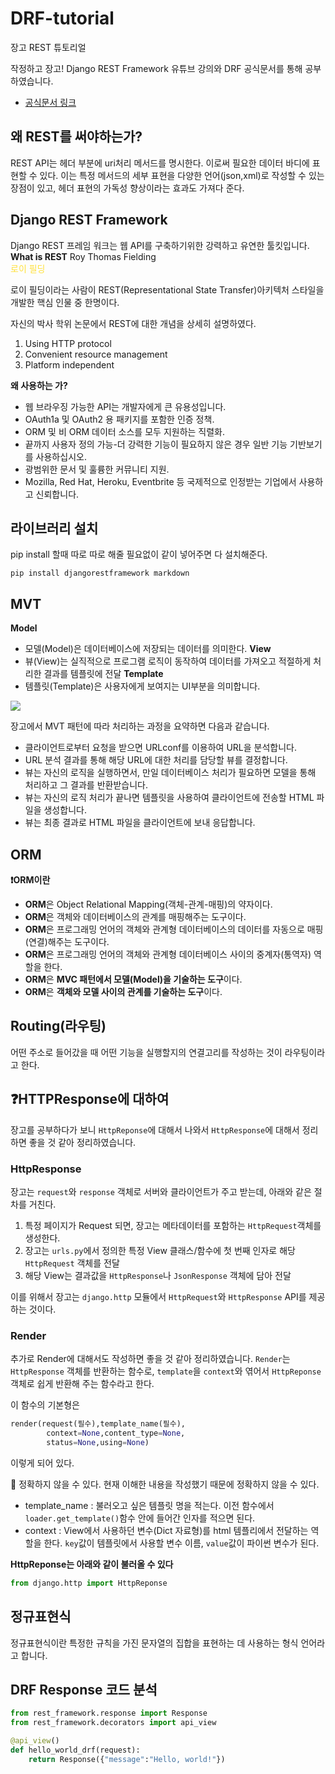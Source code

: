 # DRF-tutorial
장고 REST 튜토리얼

작정하고 장고! Django REST Framework 유튜브 강의와 DRF 공식문서를 통해 공부하였습니다.

- <a href="https://www.django-rest-framework.org/">공식문서 링크</a>

## 왜 REST를 써야하는가?
REST API는 헤더 부분에 uri처리 메서드를 명시한다. 이로써 필요한 데이터 바디에 표현할 수 있다. 이는 특정 메서드의 세부 표현을 다양한 언어(json,xml)로 작성할 수 있는 장점이 있고, 헤더 표현의 가독성 향상이라는 효과도 가져다 준다.

## Django REST Framework
Django REST 프레임 워크는 웹 API를 구축하기위한 강력하고 유연한 툴킷입니다.
**What is REST**
Roy Thomas Fielding  
<span style="color:#FFE13C">로이 필딩</span>

로이 필딩이라는 사람이 REST(Representational State Transfer)아키텍처 스타일을 개발한 핵심 인물 중 한명이다.

자신의 박사 학위 논문에서 REST에 대한 개념을 상세히 설명하였다.

1. Using HTTP protocol
2. Convenient resource management
3. Platform independent

**왜 사용하는 가?**
- 웹 브라우징 가능한 API는 개발자에게 큰 유용성입니다.
- OAuth1a 및 OAuth2 용 패키지를 포함한 인증 정책.
- ORM 및 비 ORM 데이터 소스를 모두 지원하는 직렬화.
- 끝까지 사용자 정의 가능-더 강력한 기능이 필요하지 않은 경우 일반 기능 기반보기를 사용하십시오.
- 광범위한 문서 및 훌륭한 커뮤니티 지원.
- Mozilla, Red Hat, Heroku, Eventbrite 등 국제적으로 인정받는 기업에서 사용하고 신뢰합니다.

## 라이브러리 설치
pip install 할때 따로 따로 해줄 필요없이 같이 넣어주면 다 설치해준다.
```
pip install djangorestframework markdown
```

## MVT
**Model**
- 모델(Model)은 데이터베이스에 저장되는 데이터를 의미한다.
**View**
- 뷰(View)는 실직적으로 프로그램 로직이 동작하여 데이터를 가져오고 적절하게 처리한 결과를 템플릿에 전달
**Template**
- 템플릿(Template)은 사용자에게 보여지는 UI부분을 의미합니다.

![](https://velog.velcdn.com/images%2Fdouen159%2Fpost%2F36e581b2-2480-4a84-a65a-f50f88023152%2FKakaoTalk_20200713_005145657.jpg)

장고에서 MVT 패턴에 따라 처리하는 과정을 요약하면 다음과 같습니다.
- 클라이언트로부터 요청을 받으면 URLconf를 이용하여 URL을 분석합니다.
- URL 분석 결과를 통해 해당 URL에 대한 처리를 담당할 뷰를 결정합니다.
- 뷰는 자신의 로직을 실행하면서, 만일 데이터베이스 처리가 필요하면 모델을 통해 처리하고 그 결과를 반환받습니다.
- 뷰는 자신의 로직 처리가 끝나면 템플릿을 사용하여 클라이언트에 전송할 HTML 파일을 생성합니다.
- 뷰는 최종 결과로 HTML 파일을 클라이언트에 보내 응답합니다.

## ORM
**❗ORM이란**
- **ORM**은 Object Relational Mapping(객체-관계-매핑)의 약자이다.
- **ORM**은 객체와 데이터베이스의 관계를 매핑해주는 도구이다. 
- **ORM**은 프로그래밍 언어의 객체와 관계형 데이터베이스의 데이터를 자동으로 매핑(연결)해주는 도구이다.
- **ORM**은 프로그래밍 언어의 객체와 관계형 데이터베이스 사이의 중계자(통역자) 역할을 한다.
- **ORM**은 **MVC 패턴에서 모델(Model)을 기술하는 도구**이다.
- **ORM**은 **객체와 모델 사이의 관계를 기술하는 도구**이다.

## Routing(라우팅)
어떤 주소로 들어갔을 때 어떤 기능을 실행할지의 연결고리를 작성하는 것이 라우팅이라고 한다.

## ❓HTTPResponse에 대하여
장고를 공부하다가 보니 `HttpReponse`에 대해서 나와서 `HttpResponse`에 대해서 정리하면 좋을 것 같아 정리하였습니다.

### HttpResponse
장고는 `request`와 `response` 객체로 서버와 클라이언트가 주고 받는데, 아래와 같은 절차를 거친다.

1. 특정 페이지가 Request 되면, 장고는 메타데이터를 포함하는 `HttpRequest`객체를 생성한다.
2. 장고는 `urls.py`에서 정의한 특정 View 클래스/함수에 첫 번째 인자로 해당 `HttpRequest` 객체를 전달
3. 해당 View는 결과값을 `HttpResponse`나 `JsonResponse` 객체에 담아 전달

이를 위해서 장고는 `django.http` 모듈에서 `HttpRequest`와 `HttpResponse` API를 제공하는 것이다.

### Render
추가로 Render에 대해서도 작성하면 좋을 것 같아 정리하였습니다.
`Render`는 `HttpResponse` 객체를 반환하는 함수로, `template`을 `context`와 엮어서 `HttpReponse` 객체로 쉽게 반환해 주는 함수라고 한다.

이 함수의 기본형은 
```python
render(request(필수),template_name(필수),
        context=None,content_type=None,
        status=None,using=None)
```
이렇게 되어 있다.

🤔 정확하지 않을 수 있다.
현재 이해한 내용을 작성했기 때문에 정확하지 않을 수 있다.
- template_name : 불러오고 싶은 템플릿 명을 적는다. 이전 함수에서 `loader.get_template()`함수 안에 들어간 인자를 적으면 된다.
- context : View에서 사용하던 변수(Dict 자료형)를 html 템플리에서 전달하는 역할을 한다. `key`값이 템플릿에서 사용할 변수 이름, `value`값이 파이썬 변수가 된다.

**HttpReponse는 아래와 같이 불러올 수 있다**

```python
from django.http import HttpReponse
```

## 정규표현식
정규표현식이란 특정한 규칙을 가진 문자열의 집합을 표현하는 데 사용하는 형식 언어라고 합니다.


## DRF Response 코드 분석
```python
from rest_framework.response import Response
from rest_framework.decorators import api_view

@api_view()
def hello_world_drf(request):
    return Response({"message":"Hello, world!"})
```

